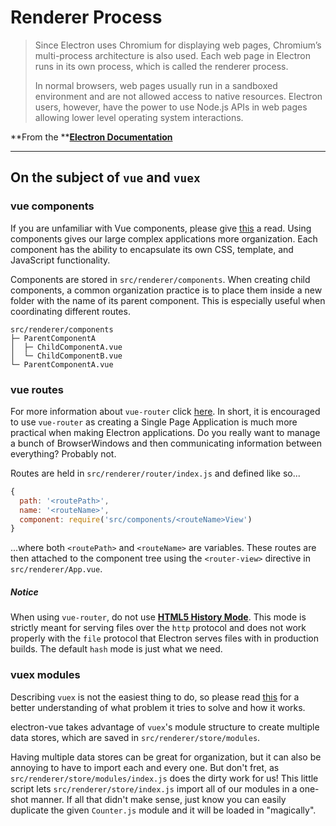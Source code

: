 # Renderer Process

> Since Electron uses Chromium for displaying web pages, Chromium’s multi-process architecture is also used. Each web page in Electron runs in its own process, which is called the renderer process.
>
> In normal browsers, web pages usually run in a sandboxed environment and are not allowed access to native resources. Electron users, however, have the power to use Node.js APIs in web pages allowing lower level operating system interactions.

**From the **[**Electron Documentation**](http://electron.atom.io/docs/tutorial/quick-start/#renderer-process)

---

## On the subject of `vue` and `vuex`

### vue components

If you are unfamiliar with Vue components, please give [this](http://vuejs.org/v2/guide/single-file-components.html) a read. Using components gives our large complex applications more organization. Each component has the ability to encapsulate its own CSS, template, and JavaScript functionality.

Components are stored in `src/renderer/components`. When creating child components, a common organization practice is to place them inside a new folder with the name of its parent component. This is especially useful when coordinating different routes.

```
src/renderer/components
├─ ParentComponentA
│  ├─ ChildComponentA.vue
│  └─ ChildComponentB.vue
└─ ParentComponentA.vue
```

### vue routes

For more information about `vue-router` click [here](https://github.com/vuejs/vue-router). In short, it is encouraged to use `vue-router` as creating a Single Page Application is much more practical when making Electron applications. Do you really want to manage a bunch of BrowserWindows and then communicating information between everything? Probably not.

Routes are held in `src/renderer/router/index.js` and defined like so...

```js
{
  path: '<routePath>',
  name: '<routeName>',
  component: require('src/components/<routeName>View')
}
```

...where both `<routePath>` and `<routeName>` are variables. These routes are then attached to the component tree using the `<router-view>` directive in `src/renderer/App.vue`.

##### Notice

When using `vue-router`, do not use [**HTML5 History Mode**](http://router.vuejs.org/en/essentials/history-mode.html). This mode is strictly meant for serving files over the `http` protocol and does not work properly with the `file` protocol that Electron serves files with in production builds. The default `hash` mode is just what we need.

### vuex modules

Describing `vuex` is not the easiest thing to do, so please read [this](https://vuex.vuejs.org/guide/) for a better understanding of what problem it tries to solve and how it works.

electron-vue takes advantage of `vuex`'s module structure to create multiple data stores, which are saved in `src/renderer/store/modules`.

Having multiple data stores can be great for organization, but it can also be annoying to have to import each and every one. But don't fret, as `src/renderer/store/modules/index.js` does the dirty work for us! This little script lets `src/renderer/store/index.js` import all of our modules in a one-shot manner. If all that didn't make sense, just know you can easily duplicate the given `Counter.js` module and it will be loaded in "magically".
